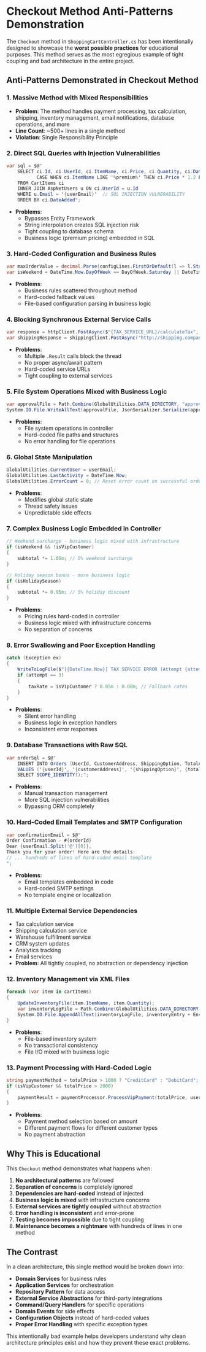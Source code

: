 # Checkout Method Anti-Patterns Demonstration

The `Checkout` method in `ShoppingCartController.cs` has been intentionally designed to showcase the **worst possible practices** for educational purposes. This method serves as the most egregious example of tight coupling and bad architecture in the entire project.

## Anti-Patterns Demonstrated in Checkout Method

### 1. **Massive Method with Mixed Responsibilities**
- **Problem**: The method handles payment processing, tax calculation, shipping, inventory management, email notifications, database operations, and more
- **Line Count**: ~500+ lines in a single method
- **Violation**: Single Responsibility Principle

### 2. **Direct SQL Queries with Injection Vulnerabilities**
```csharp
var sql = $@"
    SELECT ci.Id, ci.UserId, ci.ItemName, ci.Price, ci.Quantity, ci.DateAdded,
           CASE WHEN ci.ItemName LIKE '%premium%' THEN ci.Price * 1.2 ELSE ci.Price END as AdjustedPrice
    FROM CartItems ci
    INNER JOIN AspNetUsers u ON ci.UserId = u.Id  
    WHERE u.Email = '{userEmail}'  // SQL INJECTION VULNERABILITY
    ORDER BY ci.DateAdded";
```
- **Problems**: 
  - Bypasses Entity Framework
  - String interpolation creates SQL injection risk
  - Tight coupling to database schema
  - Business logic (premium pricing) embedded in SQL

### 3. **Hard-Coded Configuration and Business Rules**
```csharp
var maxOrderValue = decimal.Parse(configLines.FirstOrDefault(l => l.StartsWith("max_order_value="))?.Split('=')[1] ?? "5000");
var isWeekend = DateTime.Now.DayOfWeek == DayOfWeek.Saturday || DateTime.Now.DayOfWeek == DayOfWeek.Sunday;
```
- **Problems**:
  - Business rules scattered throughout method
  - Hard-coded fallback values
  - File-based configuration parsing in business logic

### 4. **Blocking Synchronous External Service Calls**
```csharp
var response = httpClient.PostAsync($"{TAX_SERVICE_URL}/calculateTax", content).Result;
var shippingResponse = shippingClient.PostAsync("http://shipping.company.com/api/calculate", shippingContent).Result;
```
- **Problems**:
  - Multiple `.Result` calls block the thread
  - No proper async/await pattern
  - Hard-coded service URLs
  - Tight coupling to external services

### 5. **File System Operations Mixed with Business Logic**
```csharp
var approvalFile = Path.Combine(GlobalUtilities.DATA_DIRECTORY, "approvals", $"approval_{userId}_{DateTime.Now:yyyyMMddHHmmss}.json");
System.IO.File.WriteAllText(approvalFile, JsonSerializer.Serialize(approvalRequest));
```
- **Problems**:
  - File system operations in controller
  - Hard-coded file paths and structures
  - No error handling for file operations

### 6. **Global State Manipulation**
```csharp
GlobalUtilities.CurrentUser = userEmail;
GlobalUtilities.LastActivity = DateTime.Now;
GlobalUtilities.ErrorCount = 0; // Reset error count on successful order
```
- **Problems**:
  - Modifies global static state
  - Thread safety issues
  - Unpredictable side effects

### 7. **Complex Business Logic Embedded in Controller**
```csharp
// Weekend surcharge - business logic mixed with infrastructure
if (isWeekend && !isVipCustomer)
{
    subtotal *= 1.05m; // 5% weekend surcharge
}

// Holiday season bonus - more business logic
if (isHolidaySeason)
{
    subtotal *= 0.95m; // 5% holiday discount
}
```
- **Problems**:
  - Pricing rules hard-coded in controller
  - Business logic mixed with infrastructure concerns
  - No separation of concerns

### 8. **Error Swallowing and Poor Exception Handling**
```csharp
catch (Exception ex)
{
    WriteToLogFile($"[{DateTime.Now}] TAX SERVICE ERROR (Attempt {attempt}): {ex.Message}");
    if (attempt == 3)
    {
        taxRate = isVipCustomer ? 0.05m : 0.08m; // Fallback rates
    }
}
```
- **Problems**:
  - Silent error handling
  - Business logic in exception handlers
  - Inconsistent error responses

### 9. **Database Transactions with Raw SQL**
```csharp
var orderSql = $@"
    INSERT INTO Orders (UserId, CustomerAddress, ShippingOption, TotalAmount, CreatedDate, CourierService, PaymentMethod, IsVipOrder)
    VALUES ('{userId}', '{customerAddress}', '{shippingOption}', {totalPrice}, '{DateTime.UtcNow:yyyy-MM-dd HH:mm:ss}', '{courierService}', '{paymentMethod}', {(isVipCustomer ? 1 : 0)});
    SELECT SCOPE_IDENTITY();";
```
- **Problems**:
  - Manual transaction management
  - More SQL injection vulnerabilities
  - Bypassing ORM completely

### 10. **Hard-Coded Email Templates and SMTP Configuration**
```csharp
var confirmationEmail = $@"
Order Confirmation - #{orderId}
Dear {userEmail.Split('@')[0]},
Thank you for your order! Here are the details:
// ... hundreds of lines of hard-coded email template
";
```
- **Problems**:
  - Email templates embedded in code
  - Hard-coded SMTP settings
  - No template engine or localization

### 11. **Multiple External Service Dependencies**
- Tax calculation service
- Shipping calculation service  
- Warehouse fulfillment service
- CRM system updates
- Analytics tracking
- Email services
- **Problem**: All tightly coupled, no abstraction or dependency injection

### 12. **Inventory Management via XML Files**
```csharp
foreach (var item in cartItems)
{
    UpdateInventoryFile(item.ItemName, item.Quantity);
    var inventoryLogFile = Path.Combine(GlobalUtilities.DATA_DIRECTORY, "inventory_transactions.log");
    System.IO.File.AppendAllText(inventoryLogFile, inventoryEntry + Environment.NewLine);
}
```
- **Problems**:
  - File-based inventory system
  - No transactional consistency
  - File I/O mixed with business logic

### 13. **Payment Processing with Hard-Coded Logic**
```csharp
string paymentMethod = totalPrice > 1000 ? "CreditCard" : "DebitCard";
if (isVipCustomer && totalPrice > 2000)
{
    paymentResult = paymentProcessor.ProcessVipPayment(totalPrice, userEmail);
}
```
- **Problems**:
  - Payment method selection based on amount
  - Different payment flows for different customer types
  - No payment abstraction

## Why This is Educational

This `Checkout` method demonstrates what happens when:

1. **No architectural patterns** are followed
2. **Separation of concerns** is completely ignored
3. **Dependencies are hard-coded** instead of injected
4. **Business logic is mixed** with infrastructure concerns
5. **External services are tightly coupled** without abstraction
6. **Error handling is inconsistent** and error-prone
7. **Testing becomes impossible** due to tight coupling
8. **Maintenance becomes a nightmare** with hundreds of lines in one method

## The Contrast

In a clean architecture, this single method would be broken down into:

- **Domain Services** for business rules
- **Application Services** for orchestration  
- **Repository Pattern** for data access
- **External Service Abstractions** for third-party integrations
- **Command/Query Handlers** for specific operations
- **Domain Events** for side effects
- **Configuration Objects** instead of hard-coded values
- **Proper Error Handling** with specific exception types

This intentionally bad example helps developers understand why clean architecture principles exist and how they prevent these exact problems.
